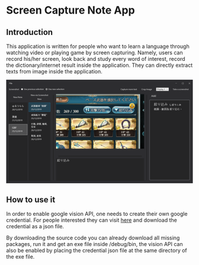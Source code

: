 # Screen Capture Note App

## Introduction
This application is written for people who want to learn a language through watching video or playing game by screen capturing. Namely, users can record his/her screen, look back and study every word of interest, record the dictionary/internet result inside the application.
They can directly extract texts from image inside the application.

<p align="center">
<img  src="screenshot.png" width="600"/>
</p>

## How to use it
In order to enable google vision API, one needs to create their own google credential. For people interested they can visit <a href="https://cloud.google.com/vision/docs/quickstart">here</a> and download the credential as a json file.

By downloading the source code you can already download all missing packages, run it and get an exe file inside /debug/bin, the vision API can also be enabled by placing the credential json file at the same directory of the exe file.
